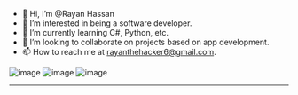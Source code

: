 - 👋 Hi, I’m @Rayan Hassan
- 👀 I’m interested in being a software developer.
- 🌱 I’m currently learning C#, Python, etc.
- 💞️ I’m looking to collaborate on projects based on app development.
- 📫 How to reach me at rayanthehacker6@gmail.com.

<!---
ShadowHacker-07/ShadowHacker-07 is a ✨ special ✨ repository because its `README.md` (this file) appears on your GitHub profile.
You can click the Preview link to take a look at your changes.
--->
![image](https://user-images.githubusercontent.com/98430041/155293605-b60c53a3-4858-4632-ae21-ae7aee00768d.png)
![image](https://user-images.githubusercontent.com/98430041/155293621-c2618516-1f3e-4853-8719-38bce718c4fd.png)
![image](https://user-images.githubusercontent.com/98430041/155293630-3659bce4-0e6f-4291-a2fa-ea5f2e984837.png)
<hr>


